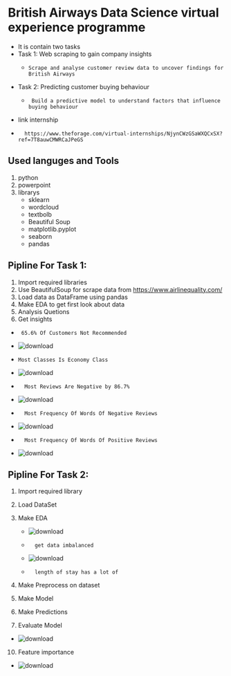 # British Airways Data Science virtual experience programme

* It is contain two tasks
* Task 1: Web scraping to gain company insights
    *     Scrape and analyse customer review data to uncover findings for British Airways
* Task 2: Predicting customer buying behaviour
  *      Build a predictive model to understand factors that influence buying behaviour
* link internship
*       https://www.theforage.com/virtual-internships/NjynCWzGSaWXQCxSX?ref=7T8auwCMWRCaJPeGS
## Used languges and Tools
1. python
2. powerpoint
3. librarys
   * sklearn
   * wordcloud
   * textbolb
   * Beautiful Soup
   * matplotlib.pyplot
   * seaborn
   * pandas


## Pipline For Task 1:
1. Import required libraries
2. Use BeautifulSoup for scrape data from https://www.airlinequality.com/
3. Load data as DataFrame using pandas
4. Make EDA to get first look about data
5. Analysis Quetions
6. Get insights    
*      65.6% Of Customers Not Recommended
* ![download](https://github.com/lotaa/British-Airways-Data-Science-virtual-experience-programme/assets/49419507/6b1d5e73-17b6-4de7-9555-f4748d56031e)
            
*     Most Classes Is Economy Class
* ![download](https://github.com/lotaa/British-Airways-Data-Science-virtual-experience-programme/assets/49419507/09b114e9-164f-4079-be19-09da845cd355)

*       Most Reviews Are Negative by 86.7%
* ![download](https://github.com/lotaa/British-Airways-Data-Science-virtual-experience-programme/assets/49419507/1abec2b8-735c-49ae-aa7e-a6a93e046c7f)


*       Most Frequency Of Words Of Negative Reviews
* ![download](https://github.com/lotaa/British-Airways-Data-Science-virtual-experience-programme/assets/49419507/c1c96e40-08e8-45c5-97ec-1b6e1f989d3d)


*       Most Frequency Of Words Of Positive Reviews
*  ![download](https://github.com/lotaa/British-Airways-Data-Science-virtual-experience-programme/assets/49419507/9991b364-30dc-4786-8411-357904889f49)


## Pipline For Task 2:
1. Import required library
2. Load DataSet
3. Make EDA
   *  ![download](https://github.com/lotaa/British-Airways-Data-Science-virtual-experience-programme/assets/49419507/5eef904e-65c9-4dbc-8c5f-797a13d58e3f)
   *       get data imbalanced
   * ![download](https://github.com/lotaa/British-Airways-Data-Science-virtual-experience-programme/assets/49419507/056236e4-c65a-44cf-b3b1-3f3cc783c138)

   *       length of stay has a lot of 
      
5. Make Preprocess on dataset
6. Make Model
7. Make Predictions


9. Evaluate Model
*   ![download](https://github.com/lotaa/British-Airways-Data-Science-virtual-experience-programme/assets/49419507/4c5755c4-2424-40f0-8586-48bb63792b4e)



10. Feature importance
*   ![download](https://github.com/lotaa/British-Airways-Data-Science-virtual-experience-programme/assets/49419507/572fd9e3-cab9-46e2-984a-f208b5cf278e)

